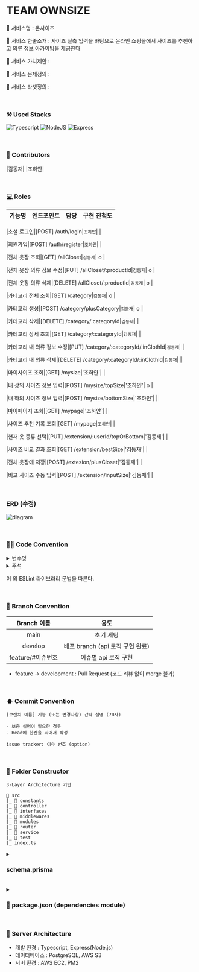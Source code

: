 # TEAM OWNSIZE
🔔 서비스명 : 온사이즈

🔔 서비스 한줄소개 : 사이즈 실측 입력을 바탕으로 온라인 쇼핑몰에서 사이즈를 추천하고 의류 정보 아카이빙을 제공한다

🔔 서비스 가치제안 : 

🔔 서비스 문제정의 : 

🔔 서비스 타겟정의 : 

<br/>

### ⚒️ Used Stacks
 ![Typescript](https://img.shields.io/badge/Typescript-3178C6?style=for-the-badge&logo=typescript&logoColor=white)
 ![NodeJS](https://img.shields.io/badge/Node.js-6DA55F?style=for-the-badge&logo=node.js&logoColor=white)
 ![Express](https://img.shields.io/badge/Express-000000?style=for-the-badge&logo=express&logoColor=white)

<br/>

### 👥 Contributors
|김동재| |조하얀|


<br/>

### 💻 Roles
|기능명|엔드포인트|담당|구현 진척도|
| :---: | :---: | :---: | :---: |

|소셜 로그인|[POST] /auth/login|`조하얀`| |

|회원가입|[POST] /auth/register|`조하얀`| |

|전체 옷장 조회|[GET] /allCloset|`김동재`| o |

|전체 옷장 의류 정보 수정|[PUT] /allCloset/:productId|`김동재`| o |

|전체 옷장 의류 삭제|[DELETE] /allCloset/:productId|`김동재`| o |

|카테고리 전체 조회|[GET] /category|`김동재`| o |

|카테고리 생성|[POST] /category/plusCategory|`김동재`| o |

|카테고리 삭제|[DELETE] /category/:categoryId|`김동재`| |

|카테고리 상세 조회|[GET] /category/:categoryId|`김동재`| |

|카테고리 내 의류 정보 수정|[PUT] /category/:categoryId/:inClothId|`김동재`| |

|카테고리 내 의류 삭제|[DELETE] /category/:categoryId/:inClothId|`김동재`| |

|마이사이즈 조회|[GET] /mysize|'조하얀'| |

|내 상의 사이즈 정보 입력|[POST] /mysize/topSize|'조하얀'| o |

|내 하의 사이즈 정보 입력|[POST] /mysize/bottomSize|'조하얀'| |

|마이페이지 조회|[GET] /mypage|'조하얀`| |

|사이즈 추천 기록 조회|[GET] /mypage|`조하얀`| |

|현재 옷 종류 선택|[PUT] /extension/:userId/topOrBottom|'김동재'| |

|사이즈 비교 결과 조회|[GET] /extension/bestSize|'김동재'| |

|전체 옷장에 저장|[POST] /extesion/plusCloset|'김동재'| |

|비교 사이즈 수동 입력|[POST] /extension/inputSize|'김동재'| |



<br/>

### ERD (수정)
![diagram](https://user-images.githubusercontent.com/87058086/210496676-54e17fcd-cc64-4a32-9311-a2e0b5bc5622.png)




<br/>

### 🧑‍💻 Code Convention

<details>
<summary>변수명</summary>   
<div markdown="1">       

 1. Camel Case 사용
 2. 함수의 경우 동사+명사 사용 ( ex) getUser() )
 3. 약어는 되도록 사용하지 않음
 
</div>
</details>

<details>
<summary>주석</summary>   
<div markdown="1">       

 1. 한 줄 주석 사용 //
 2. 함수 주석
 ```
 /**
 * @route
 * @desc
 * @access
 **/
 getUser()
 ```
 
</div>
</details>

이 외 ESLint 라이브러리 문법을 따른다.

<br/>

### 🎋 Branch Convention
|Branch 이름|용도|
| :--: | :--: |
|main|초기 세팅|
|develop|배포 branch (api 로직 구현 완료)|
|feature/#이슈번호|이슈별 api 로직 구현|

- feature -> development : Pull Request (코드 리뷰 없이 merge 불가)

<br/>

### ⬆️ Commit Convention
```
[브랜치 이름] 기능 (또는 변경사항) 간략 설명 (70자)

- 보충 설명이 필요한 경우
- Head에 한칸을 띄어서 작성

issue tracker: 이슈 번호 (option)
```

<br/>

### 📂 Folder Constructor
```
3-Layer Architecture 기반

📁 src
|_ 📁 constants
|_ 📁 controller
|_ 📁 interfaces
|_ 📁 middlewares
|_ 📁 modules
|_ 📁 router
|_ 📁 service
|_ 📁 test
|_ index.ts
```
<details>
<summary> <h3> schema.prisma </h3></summary>   
<div markdown="1">   

```
{
generator client {
  provider = "prisma-client-js"
}

datasource db {
  provider = "postgresql"
  url      = env("DATABASE_URL")
}

model User {
  id        Int         @id(map: "user_pk") @unique(map: "user_id_uindex") @default(autoincrement())
  name      String?     @db.VarChar(10)
  email     String?     @db.VarChar(50)
  AllCloset AllCloset[]
}
```
</div>
</details>

<br/>

<details>
<summary> <h3> 🔶 package.json (dependencies module)</h3></summary>   
<div markdown="1">   

```
{
  "name": "Server",
  "version": "1.0.0",
  "main": "index.js",
  "repository": "https://github.com/OWN-SIZE/Server.git",
  "author": "ehdwoKIM <kinbell19@gmail.com>",
  "license": "MIT",
  "scripts": {
    "dev": "nodemon",
    "build": "tsc && node dist",
    "db:pull": "npx prisma db pull",
    "db:push": "npx prisma db push",
    "generate": "npx prisma generate"
  },
  "dependencies": {
    "@prisma/client": "^4.6.1",
    "bcryptjs": "^2.4.3",
    "express": "^4.18.2",
    "express-validator": "^6.14.2",
    "prisma": "^4.6.1",
    "typescript": "^4.9.3"
  },
  "devDependencies": {
    "@types/bcryptjs": "^2.4.2",
    "@types/express": "^4.17.14",
    "@types/express-validator": "^3.0.0",
    "@types/node": "^18.11.9",
    "nodemon": "^2.0.20",
    "ts-node": "^10.9.1"
  }    
}
```
</div>
</details>
 
<br/>

### 📌 Server Architecture
- 개발 환경 : Typescript, Express(Node.js)
- 데이터베이스 : PostgreSQL, AWS S3
- 서버 환경 : AWS EC2, PM2
